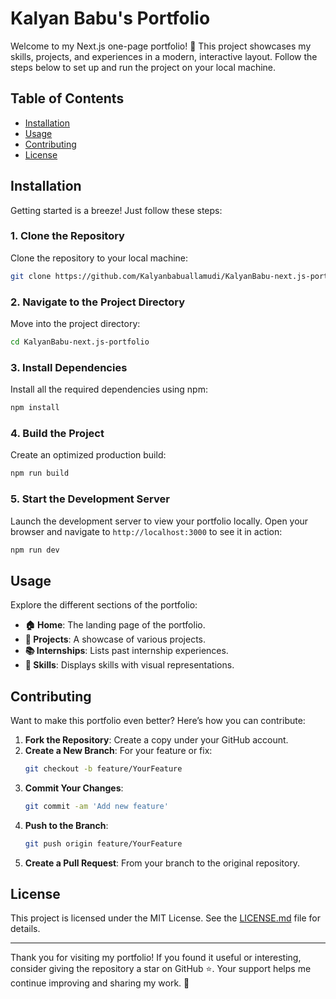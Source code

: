 # Kalyan Babu's Portfolio

Welcome to my Next.js one-page portfolio! 🎨 This project showcases my skills, projects, and experiences in a modern, interactive layout. Follow the steps below to set up and run the project on your local machine.

## Table of Contents
- [Installation](#installation)
- [Usage](#usage)
- [Contributing](#contributing)
- [License](#license)

## Installation

Getting started is a breeze! Just follow these steps:

### 1. Clone the Repository

Clone the repository to your local machine:

```bash
git clone https://github.com/Kalyanbabuallamudi/KalyanBabu-next.js-portfolio.git
```

### 2. Navigate to the Project Directory

Move into the project directory:

```bash
cd KalyanBabu-next.js-portfolio
```

### 3. Install Dependencies

Install all the required dependencies using npm:

```bash
npm install
```

### 4. Build the Project

Create an optimized production build:

```bash
npm run build
```

### 5. Start the Development Server

Launch the development server to view your portfolio locally. Open your browser and navigate to `http://localhost:3000` to see it in action:

```bash
npm run dev
```

## Usage

Explore the different sections of the portfolio:

- **🏠 Home**: The landing page of the portfolio.
- **📂 Projects**: A showcase of various projects.
- **📚 Internships**: Lists past internship experiences.
- **💼 Skills**: Displays skills with visual representations.

## Contributing

Want to make this portfolio even better? Here’s how you can contribute:

1. **Fork the Repository**: Create a copy under your GitHub account.
2. **Create a New Branch**: For your feature or fix:
   ```bash
   git checkout -b feature/YourFeature
   ```
3. **Commit Your Changes**: 
   ```bash
   git commit -am 'Add new feature'
   ```
4. **Push to the Branch**:
   ```bash
   git push origin feature/YourFeature
   ```
5. **Create a Pull Request**: From your branch to the original repository.

## License

This project is licensed under the MIT License. See the [LICENSE.md](LICENSE.md) file for details.

---

Thank you for visiting my portfolio! If you found it useful or interesting, consider giving the repository a star on GitHub ⭐. Your support helps me continue improving and sharing my work. 🚀
```
